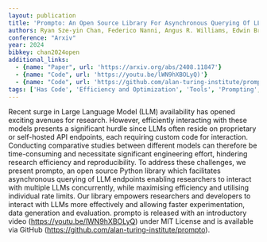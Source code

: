 ```yaml
---
layout: publication
title: 'Prompto: An Open Source Library For Asynchronous Querying Of LLM Endpoints'
authors: Ryan Sze-yin Chan, Federico Nanni, Angus R. Williams, Edwin Brown, Liam Burke-moore, Ed Chapman, Kate Onslow, Tvesha Sippy, Jonathan Bright, Evelina Gabasova
conference: "Arxiv"
year: 2024
bibkey: chan2024open
additional_links:
  - {name: "Paper", url: 'https://arxiv.org/abs/2408.11847'}
  - {name: "Code", url: 'https://youtu.be/lWN9hXBOLyQ)'}
  - {name: "Code", url: 'https://github.com/alan-turing-institute/prompto)'}
tags: ['Has Code', 'Efficiency and Optimization', 'Tools', 'Prompting', 'Reinforcement Learning']
---
```

Recent surge in Large Language Model (LLM) availability has opened exciting
avenues for research. However, efficiently interacting with these models
presents a significant hurdle since LLMs often reside on proprietary or
self-hosted API endpoints, each requiring custom code for interaction.
Conducting comparative studies between different models can therefore be
time-consuming and necessitate significant engineering effort, hindering
research efficiency and reproducibility. To address these challenges, we
present prompto, an open source Python library which facilitates asynchronous
querying of LLM endpoints enabling researchers to interact with multiple LLMs
concurrently, while maximising efficiency and utilising individual rate limits.
Our library empowers researchers and developers to interact with LLMs more
effectively and allowing faster experimentation, data generation and
evaluation. prompto is released with an introductory video
(https://youtu.be/lWN9hXBOLyQ) under MIT License and is available via GitHub
(https://github.com/alan-turing-institute/prompto).
